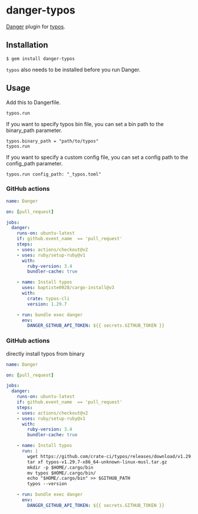 # danger-typos

[Danger](http://danger.systems/ruby/) plugin for [typos](https://github.com/crate-ci/typos).

## Installation

    $ gem install danger-typos

`typos` also needs to be installed before you run Danger.

## Usage

Add this to Dangerfile.

```
typos.run
```

If you want to specify typos bin file, you can set a bin path to the binary_path parameter.

```
typos.binary_path = "path/to/typos"
typos.run
```

If you want to specify a custom config file, you can set a config path to the config_path parameter.

```
typos.run config_path: "_typos.toml"
```


### GitHub actions

```yaml
name: Danger

on: [pull_request]

jobs:
  danger:
    runs-on: ubuntu-latest
    if: github.event_name  == 'pull_request'
    steps:
    - uses: actions/checkout@v2
    - uses: ruby/setup-ruby@v1
      with:
        ruby-version: 3.4
        bundler-cache: true

    - name: Install typos
      uses: baptiste0928/cargo-install@v3
      with:
        crate: typos-cli
        version: 1.29.7

    - run: bundle exec danger
      env:
        DANGER_GITHUB_API_TOKEN: ${{ secrets.GITHUB_TOKEN }}
```


### GitHub actions 

directly install typos from binary

```yaml
name: Danger

on: [pull_request]

jobs:
  danger:
    runs-on: ubuntu-latest
    if: github.event_name  == 'pull_request'
    steps:
    - uses: actions/checkout@v2
    - uses: ruby/setup-ruby@v1
      with:
        ruby-version: 3.4
        bundler-cache: true

    - name: Install typos
      run: |
        wget https://github.com/crate-ci/typos/releases/download/v1.29.7/typos-v1.29.7-x86_64-unknown-linux-musl.tar.gz
        tar xf typos-v1.29.7-x86_64-unknown-linux-musl.tar.gz
        mkdir -p $HOME/.cargo/bin
        mv typos $HOME/.cargo/bin/
        echo "$HOME/.cargo/bin" >> $GITHUB_PATH
        typos --version

    - run: bundle exec danger
      env:
        DANGER_GITHUB_API_TOKEN: ${{ secrets.GITHUB_TOKEN }}
```

